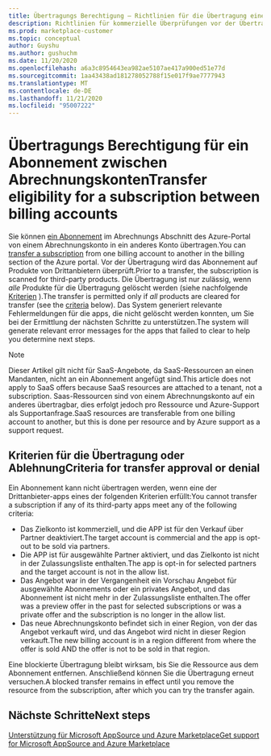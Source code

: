 ```yaml
---
title: Übertragungs Berechtigung – Richtlinien für die Übertragung eines Abonnements zwischen Abrechnungskonten, Azure Marketplace
description: Richtlinien für kommerzielle Überprüfungen vor der Übertragung eines Abonnements zwischen Abrechnungskonten in der Azure-Portal.
ms.prod: marketplace-customer
ms.topic: conceptual
author: Guyshu
ms.author: gushuchm
ms.date: 11/20/2020
ms.openlocfilehash: a6a3c8954643ea982ae5107ae417a900ed51e77d
ms.sourcegitcommit: 1aa43438ad181278052788f15e017f9ae7777943
ms.translationtype: MT
ms.contentlocale: de-DE
ms.lasthandoff: 11/21/2020
ms.locfileid: "95007222"
---
```

# <a name="transfer-eligibility-for-a-subscription-between-billing-accounts"></a><span data-ttu-id="17cf2-103">Übertragungs Berechtigung für ein Abonnement zwischen Abrechnungskonten</span><span class="sxs-lookup"><span data-stu-id="17cf2-103">Transfer eligibility for a subscription between billing accounts</span></span>

<span data-ttu-id="17cf2-104">Sie können [ein Abonnement](/azure/cost-management-billing/understand/subscription-transfer) im Abrechnungs Abschnitt des Azure-Portal von einem Abrechnungskonto in ein anderes Konto übertragen.</span><span class="sxs-lookup"><span data-stu-id="17cf2-104">You can [transfer a subscription](/azure/cost-management-billing/understand/subscription-transfer) from one billing account to another in the billing section of the Azure portal.</span></span> <span data-ttu-id="17cf2-105">Vor der Übertragung wird das Abonnement auf Produkte von Drittanbietern überprüft.</span><span class="sxs-lookup"><span data-stu-id="17cf2-105">Prior to a transfer, the subscription is scanned for third-party products.</span></span> <span data-ttu-id="17cf2-106">Die Übertragung ist nur zulässig, wenn *alle* Produkte für die Übertragung gelöscht werden (siehe nachfolgende [Kriterien](#criteria-for-transfer-approval-or-denial) ).</span><span class="sxs-lookup"><span data-stu-id="17cf2-106">The transfer is permitted only if *all* products are cleared for transfer (see the [criteria](#criteria-for-transfer-approval-or-denial) below).</span></span> <span data-ttu-id="17cf2-107">Das System generiert relevante Fehlermeldungen für die apps, die nicht gelöscht werden konnten, um Sie bei der Ermittlung der nächsten Schritte zu unterstützen.</span><span class="sxs-lookup"><span data-stu-id="17cf2-107">The system will generate relevant error messages for the apps that failed to clear to help you determine next steps.</span></span>

> [!NOTE]
> <span data-ttu-id="17cf2-108">Dieser Artikel gilt nicht für SaaS-Angebote, da SaaS-Ressourcen an einen Mandanten, nicht an ein Abonnement angefügt sind.</span><span class="sxs-lookup"><span data-stu-id="17cf2-108">This article does not apply to SaaS offers because SaaS resources are attached to a tenant, not a subscription.</span></span> <span data-ttu-id="17cf2-109">Saas-Ressourcen sind von einem Abrechnungskonto auf ein anderes übertragbar, dies erfolgt jedoch pro Ressource und Azure-Support als Supportanfrage.</span><span class="sxs-lookup"><span data-stu-id="17cf2-109">SaaS resources are transferable from one billing account to another, but this is done per resource and by Azure support as a support request.</span></span>

## <a name="criteria-for-transfer-approval-or-denial"></a><span data-ttu-id="17cf2-110">Kriterien für die Übertragung oder Ablehnung</span><span class="sxs-lookup"><span data-stu-id="17cf2-110">Criteria for transfer approval or denial</span></span>

<span data-ttu-id="17cf2-111">Ein Abonnement kann nicht übertragen werden, wenn eine der Drittanbieter-apps eines der folgenden Kriterien erfüllt:</span><span class="sxs-lookup"><span data-stu-id="17cf2-111">You cannot transfer a subscription if any of its third-party apps meet any of the following criteria:</span></span>

- <span data-ttu-id="17cf2-112">Das Zielkonto ist kommerziell, und die APP ist für den Verkauf über Partner deaktiviert.</span><span class="sxs-lookup"><span data-stu-id="17cf2-112">The target account is commercial and the app is opt-out to be sold via partners.</span></span>
- <span data-ttu-id="17cf2-113">Die APP ist für ausgewählte Partner aktiviert, und das Zielkonto ist nicht in der Zulassungsliste enthalten.</span><span class="sxs-lookup"><span data-stu-id="17cf2-113">The app is opt-in for selected partners and the target account is not in the allow list.</span></span>
- <span data-ttu-id="17cf2-114">Das Angebot war in der Vergangenheit ein Vorschau Angebot für ausgewählte Abonnements oder ein privates Angebot, und das Abonnement ist nicht mehr in der Zulassungsliste enthalten.</span><span class="sxs-lookup"><span data-stu-id="17cf2-114">The offer was a preview offer in the past for selected subscriptions or was a private offer and the subscription is no longer in the allow list.</span></span>
- <span data-ttu-id="17cf2-115">Das neue Abrechnungskonto befindet sich in einer Region, von der das Angebot verkauft wird, und das Angebot wird nicht in dieser Region verkauft.</span><span class="sxs-lookup"><span data-stu-id="17cf2-115">The new billing account is in a region different from where the offer is sold AND the offer is not to be sold in that region.</span></span>

<span data-ttu-id="17cf2-116">Eine blockierte Übertragung bleibt wirksam, bis Sie die Ressource aus dem Abonnement entfernen. Anschließend können Sie die Übertragung erneut versuchen.</span><span class="sxs-lookup"><span data-stu-id="17cf2-116">A blocked transfer remains in effect until you remove the resource from the subscription, after which you can try the transfer again.</span></span>

## <a name="next-steps"></a><span data-ttu-id="17cf2-117">Nächste Schritte</span><span class="sxs-lookup"><span data-stu-id="17cf2-117">Next steps</span></span>

[<span data-ttu-id="17cf2-118">Unterstützung für Microsoft AppSource und Azure Marketplace</span><span class="sxs-lookup"><span data-stu-id="17cf2-118">Get support for Microsoft AppSource and Azure Marketplace</span></span>](get-support.md)

